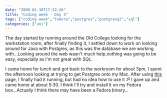 ```yaml
---
date: "2008-01-30T17:32:26"
title: "Coding week - Day 3"
tags: ["coding week","fedora","postgres","postgresql","sql"]
categories: ["uni"]
---
```


The day started by running around the Old College looking for the workstation room, after finally finding it, I settled down to work on looking around for Java with Postgres, as this was the database we are working with...Looking around the web wasn't much help,nothing was going to be easy, especially as I'm not great with SQL.
<!--more-->
I came home for lunch and got back to the workroom for about 3pm, I spent the afternoon looking at trying to get Postgres onto my Mac.  After using [this][1] page, I finally had it running, but had no idea how to use it :P  I gave up and came home at about 5:30.  I think I'll try and install it on my Fedora box...Actually I think there may have been a Fedora binary...

  [1]: http://developer.apple.com/internet/opensource/postgres.html
